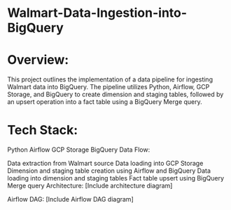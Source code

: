 # Walmart-Data-Ingestion-into-BigQuery
# Overview:
This project outlines the implementation of a data pipeline for ingesting Walmart data into BigQuery. The pipeline utilizes Python, Airflow, GCP Storage, and BigQuery to create dimension and staging tables, followed by an upsert operation into a fact table using a BigQuery Merge query.

# Tech Stack:

Python
Airflow
GCP Storage
BigQuery
Data Flow:

Data extraction from Walmart source
Data loading into GCP Storage
Dimension and staging table creation using Airflow and BigQuery
Data loading into dimension and staging tables
Fact table upsert using BigQuery Merge query
Architecture:
[Include architecture diagram]

Airflow DAG:
[Include Airflow DAG diagram]

